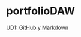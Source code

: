 # portfolioDAW
[UD1: GitHub y Markdown](https://github.com/Suli427/portfolioDAW/tree/main/UD1%3A%20GitHub%20y%20MarkDown)
